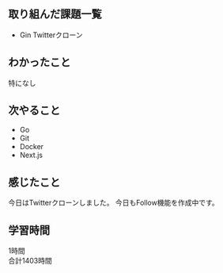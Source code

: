## 取り組んだ課題一覧
- Gin Twitterクローン

## わかったこと
特になし

## 次やること
- Go
- Git
- Docker
- Next.js

## 感じたこと
今日はTwitterクローンしました。
今日もFollow機能を作成中です。

## 学習時間
1時間<br />
合計1403時間

